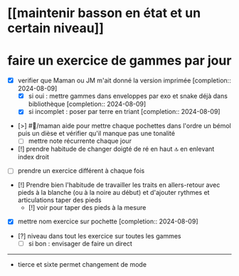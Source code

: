 
# [[maintenir basson en état et un certain niveau]]
# faire un exercice de gammes par jour
- [x] verifier que Maman ou JM m'ait donné la version imprimée  [completion:: 2024-08-09]
	- [X] si oui : mettre gammes dans enveloppes par exo et snake déjà dans bibliothèque  [completion:: 2024-08-09]
	- [X] si incomplet : poser par terre en triant  [completion:: 2024-08-09]
- [>] #👤/maman aide pour mettre chaque pochettes dans l'ordre un bémol puis un dièse et vérifier qu'il manque pas une tonalité
	- [ ] mettre note récurrente chaque jour

- [!] prendre habitude de changer doigté de ré en haut 🔝 en enlevant index droit

 - [ ] prendre un exercice différent à chaque fois
 - [!] Prendre bien l'habitude de travailler les traits en allers-retour avec pieds à la blanche (ou à la noire au début) et d'ajouter rythmes et articulations taper des pieds
	 - [!] voir pour taper des pieds à la mesure



- [X] mettre nom exercice sur pochette  [completion:: 2024-08-09]

- [?] niveau dans tout les exercice sur toutes les gammes
	- [ ] si bon : envisager de faire un direct

___
- tierce et sixte permet changement de mode